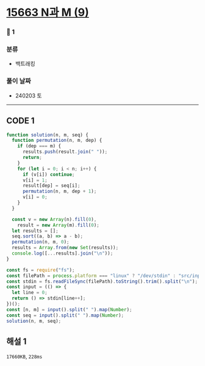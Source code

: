 # [15663 N과 M (9)](https://www.acmicpc.net/problem/15663)

### 🥈 1

### 분류

- 백트래킹

### 풀이 날짜

- 240203 토

---

## CODE 1

```javascript
function solution(n, m, seq) {
  function permutation(n, m, dep) {
    if (dep === m) {
      results.push(result.join(" "));
      return;
    }
    for (let i = 0; i < n; i++) {
      if (v[i]) continue;
      v[i] = 1;
      result[dep] = seq[i];
      permutation(n, m, dep + 1);
      v[i] = 0;
    }
  }

  const v = new Array(n).fill(0),
    result = new Array(m).fill(0);
  let results = [];
  seq.sort((a, b) => a - b);
  permutation(n, m, 0);
  results = Array.from(new Set(results));
  console.log([...results].join("\n"));
}

const fs = require("fs");
const filePath = process.platform === "linux" ? "/dev/stdin" : "src/input.txt";
const stdin = fs.readFileSync(filePath).toString().trim().split("\n");
const input = (() => {
  let line = 0;
  return () => stdin[line++];
})();
const [n, m] = input().split(" ").map(Number);
const seq = input().split(" ").map(Number);
solution(n, m, seq);
```

## 해설 1

`17660KB`, `228ms`
